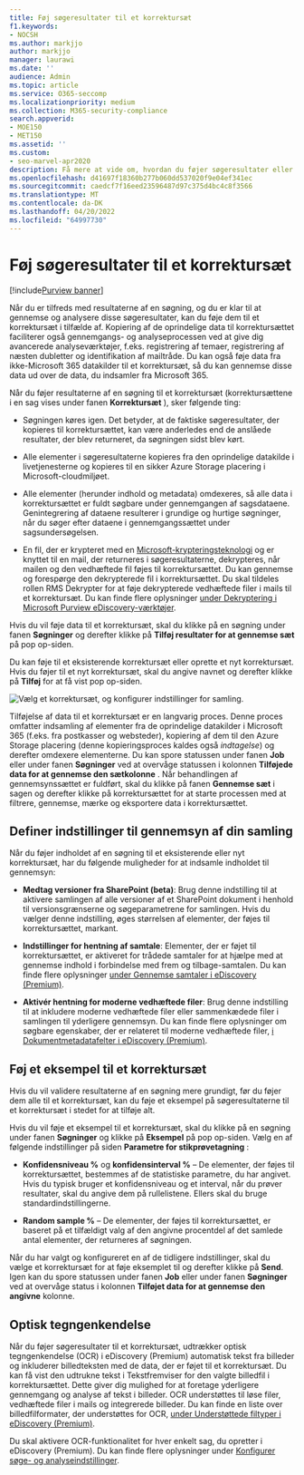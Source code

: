 ```yaml
---
title: Føj søgeresultater til et korrektursæt
f1.keywords:
- NOCSH
ms.author: markjjo
author: markjjo
manager: laurawi
ms.date: ''
audience: Admin
ms.topic: article
ms.service: O365-seccomp
ms.localizationpriority: medium
ms.collection: M365-security-compliance
search.appverid:
- MOE150
- MET150
ms.assetid: ''
ms.custom:
- seo-marvel-apr2020
description: Få mere at vide om, hvordan du føjer søgeresultater eller eksempler af disse søgeresultater til et eDiscovery(Premium)-sagsgennemgangssæt.
ms.openlocfilehash: d41697f18360b277b060dd537020f9e04ef341ec
ms.sourcegitcommit: caedcf7f16eed23596487d97c375d4bc4c8f3566
ms.translationtype: MT
ms.contentlocale: da-DK
ms.lasthandoff: 04/20/2022
ms.locfileid: "64997730"
---
```

# <a name="add-search-results-to-a-review-set"></a>Føj søgeresultater til et korrektursæt

[!include[Purview banner](../includes/purview-rebrand-banner.md)]

Når du er tilfreds med resultaterne af en søgning, og du er klar til at gennemse og analysere disse søgeresultater, kan du føje dem til et korrektursæt i tilfælde af. Kopiering af de oprindelige data til korrektursættet faciliterer også gennemgangs- og analyseprocessen ved at give dig avancerede analyseværktøjer, f.eks. registrering af temaer, registrering af næsten dubletter og identifikation af mailtråde. Du kan også føje data fra ikke-Microsoft 365 datakilder til et korrektursæt, så du kan gennemse disse data ud over de data, du indsamler fra Microsoft 365.

Når du føjer resultaterne af en søgning til et korrektursæt (korrektursættene i en sag vises under fanen **Korrektursæt** ), sker følgende ting:

- Søgningen køres igen. Det betyder, at de faktiske søgeresultater, der kopieres til korrektursættet, kan være anderledes end de anslåede resultater, der blev returneret, da søgningen sidst blev kørt.

- Alle elementer i søgeresultaterne kopieres fra den oprindelige datakilde i livetjenesterne og kopieres til en sikker Azure Storage placering i Microsoft-cloudmiljøet.

- Alle elementer (herunder indhold og metadata) omdexeres, så alle data i korrektursættet er fuldt søgbare under gennemgangen af sagsdataene. Genintegrering af dataene resulterer i grundige og hurtige søgninger, når du søger efter dataene i gennemgangssættet under sagsundersøgelsen.

- En fil, der er krypteret med en [Microsoft-krypteringsteknologi](encryption.md) og er knyttet til en mail, der returneres i søgeresultaterne, dekrypteres, når mailen og den vedhæftede fil føjes til korrektursættet. Du kan gennemse og forespørge den dekrypterede fil i korrektursættet. Du skal tildeles rollen RMS Dekrypter for at føje dekrypterede vedhæftede filer i mails til et korrektursæt. Du kan finde flere oplysninger [under Dekryptering i Microsoft Purview eDiscovery-værktøjer](ediscovery-decryption.md).

Hvis du vil føje data til et korrektursæt, skal du klikke på en søgning under fanen **Søgninger** og derefter klikke på **Tilføj resultater for at gennemse sæt** på pop op-siden.

Du kan føje til et eksisterende korrektursæt eller oprette et nyt korrektursæt.  Hvis du føjer til et nyt korrektursæt, skal du angive navnet og derefter klikke på **Tilføj** for at få vist pop op-siden.

![Vælg et korrektursæt, og konfigurer indstillinger for samling.](../media/AeD_AddToReviewSet.png)

Tilføjelse af data til et korrektursæt er en langvarig proces. Denne proces omfatter indsamling af elementer fra de oprindelige datakilder i Microsoft 365 (f.eks. fra postkasser og websteder), kopiering af dem til den Azure Storage placering (denne kopieringsproces kaldes også *indtagelse*) og derefter omdexere elementerne. Du kan spore statussen under fanen **Job** eller under fanen **Søgninger** ved at overvåge statussen i kolonnen **Tilføjede data for at gennemse den sætkolonne** . Når behandlingen af gennemsynssættet er fuldført, skal du klikke på fanen **Gennemse sæt** i sagen og derefter klikke på korrektursættet for at starte processen med at filtrere, gennemse, mærke og eksportere data i korrektursættet.

## <a name="define-options-to-scope-your-collection-for-review"></a>Definer indstillinger til gennemsyn af din samling

Når du føjer indholdet af en søgning til et eksisterende eller nyt korrektursæt, har du følgende muligheder for at indsamle indholdet til gennemsyn:

- **Medtag versioner fra SharePoint (beta)**: Brug denne indstilling til at aktivere samlingen af alle versioner af et SharePoint dokument i henhold til versionsgrænserne og søgeparametrene for samlingen. Hvis du vælger denne indstilling, øges størrelsen af elementer, der føjes til korrektursættet, markant.

- **Indstillinger for hentning af samtale**: Elementer, der er føjet til korrektursættet, er aktiveret for trådede samtaler for at hjælpe med at gennemse indhold i forbindelse med frem og tilbage-samtalen. Du kan finde flere oplysninger [under Gennemse samtaler i eDiscovery (Premium)](conversation-review-sets.md).

- **Aktivér hentning for moderne vedhæftede filer**: Brug denne indstilling til at inkludere moderne vedhæftede filer eller sammenkædede filer i samlingen til yderligere gennemsyn. Du kan finde flere oplysninger om søgbare egenskaber, der er relateret til moderne vedhæftede filer, [i Dokumentmetadatafelter i eDiscovery (Premium)](document-metadata-fields-in-Advanced-eDiscovery.md).

## <a name="add-a-sample-to-a-review-set"></a>Føj et eksempel til et korrektursæt

Hvis du vil validere resultaterne af en søgning mere grundigt, før du føjer dem alle til et korrektursæt, kan du føje et eksempel på søgeresultaterne til et korrektursæt i stedet for at tilføje alt.

Hvis du vil føje et eksempel til et korrektursæt, skal du klikke på en søgning under fanen **Søgninger** og klikke på **Eksempel** på pop op-siden. Vælg en af følgende indstillinger på siden **Parametre for stikprøvetagning** :

- **Konfidensniveau %** og **konfidensinterval %** – De elementer, der føjes til korrektursættet, bestemmes af de statistiske parametre, du har angivet. Hvis du typisk bruger et konfidensniveau og et interval, når du prøver resultater, skal du angive dem på rullelistene. Ellers skal du bruge standardindstillingerne.

- **Random sample %** – De elementer, der føjes til korrektursættet, er baseret på et tilfældigt valg af den angivne procentdel af det samlede antal elementer, der returneres af søgningen.

Når du har valgt og konfigureret en af de tidligere indstillinger, skal du vælge et korrektursæt for at føje eksemplet til og derefter klikke på **Send**. Igen kan du spore statussen under fanen **Job** eller under fanen **Søgninger** ved at overvåge status i kolonnen **Tilføjet data for at gennemse den angivne** kolonne.

## <a name="optical-character-recognition"></a>Optisk tegngenkendelse

Når du føjer søgeresultater til et korrektursæt, udtrækker optisk tegngenkendelse (OCR) i eDiscovery (Premium) automatisk tekst fra billeder og inkluderer billedteksten med de data, der er føjet til et korrektursæt. Du kan få vist den udtrukne tekst i Tekstfremviser for den valgte billedfil i korrektursættet. Dette giver dig mulighed for at foretage yderligere gennemgang og analyse af tekst i billeder. OCR understøttes til løse filer, vedhæftede filer i mails og integrerede billeder. Du kan finde en liste over billedfilformater, der understøttes for OCR, [under Understøttede filtyper i eDiscovery (Premium)](supported-filetypes-ediscovery20.md#image).

Du skal aktivere OCR-funktionalitet for hver enkelt sag, du opretter i eDiscovery (Premium). Du kan finde flere oplysninger under [Konfigurer søge- og analyseindstillinger](configure-search-and-analytics-settings-in-advanced-ediscovery.md#optical-character-recognition-ocr).
